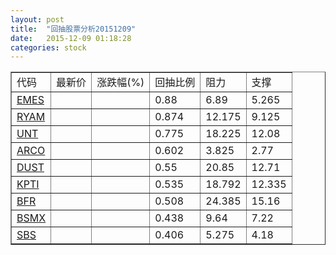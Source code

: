 ```yaml
---
layout: post
title:  "回抽股票分析20151209"
date:   2015-12-09 01:18:28
categories: stock
---
```

<script type="text/javascript">
var stockList = []
stockList.push('gb_emes');
stockList.push('gb_ryam');
stockList.push('gb_unt');
stockList.push('gb_arco');
stockList.push('gb_dust');
stockList.push('gb_kpti');
stockList.push('gb_bfr');
stockList.push('gb_bsmx');
stockList.push('gb_sbs');
</script>
<table border="1">
 <tr>
 <td>代码</td>
 <td>最新价</td>
 <td>涨跌幅(%)</td>
 <td>回抽比例</td>
 <td>阻力</td>
 <td>支撑</td>
</tr>
  <tr id="emes">
  <td><a href="http://stock.finance.sina.com.cn/usstock/quotes/EMES.html" target="_blank">EMES</a></td><td></td><td></td><td>0.88</td><td>6.89</td><td>5.265</td></tr>
  <tr id="ryam">
  <td><a href="http://stock.finance.sina.com.cn/usstock/quotes/RYAM.html" target="_blank">RYAM</a></td><td></td><td></td><td>0.874</td><td>12.175</td><td>9.125</td></tr>
  <tr id="unt">
  <td><a href="http://stock.finance.sina.com.cn/usstock/quotes/UNT.html" target="_blank">UNT</a></td><td></td><td></td><td>0.775</td><td>18.225</td><td>12.08</td></tr>
  <tr id="arco">
  <td><a href="http://stock.finance.sina.com.cn/usstock/quotes/ARCO.html" target="_blank">ARCO</a></td><td></td><td></td><td>0.602</td><td>3.825</td><td>2.77</td></tr>
  <tr id="dust">
  <td><a href="http://stock.finance.sina.com.cn/usstock/quotes/DUST.html" target="_blank">DUST</a></td><td></td><td></td><td>0.55</td><td>20.85</td><td>12.71</td></tr>
  <tr id="kpti">
  <td><a href="http://stock.finance.sina.com.cn/usstock/quotes/KPTI.html" target="_blank">KPTI</a></td><td></td><td></td><td>0.535</td><td>18.792</td><td>12.335</td></tr>
  <tr id="bfr">
  <td><a href="http://stock.finance.sina.com.cn/usstock/quotes/BFR.html" target="_blank">BFR</a></td><td></td><td></td><td>0.508</td><td>24.385</td><td>15.16</td></tr>
  <tr id="bsmx">
  <td><a href="http://stock.finance.sina.com.cn/usstock/quotes/BSMX.html" target="_blank">BSMX</a></td><td></td><td></td><td>0.438</td><td>9.64</td><td>7.22</td></tr>
  <tr id="sbs">
  <td><a href="http://stock.finance.sina.com.cn/usstock/quotes/SBS.html" target="_blank">SBS</a></td><td></td><td></td><td>0.406</td><td>5.275</td><td>4.18</td></tr>
</table>
